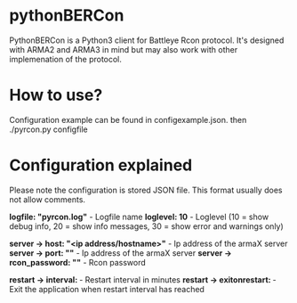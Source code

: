 pythonBERCon
============

PythonBERCon is a Python3 client for Battleye Rcon protocol. 
It's designed with ARMA2 and ARMA3 in mind but may also work with other implemenation of the protocol.


How to use?
===========

Configuration example can be found in configexample.json.
then ./pyrcon.py configfile

Configuration explained
=======================

Please note the configuration is stored JSON file.
This format usually does not allow comments.


**logfile: "pyrcon.log"** - Logfile name
**loglevel: 10** - Loglevel (10 = show debug info, 20 = show info messages, 30 = show error and warnings only)

**server -> host: "<ip address/hostname>"** - Ip address of the armaX server
**server -> port: "<port>"** - Ip address of the armaX server
**server -> rcon_password: "<pw>"** - Rcon password

**restart -> interval: <minutes>** - Restart interval in minutes
**restart -> exitonrestart: <booloean>** - Exit the application when restart interval has reached

